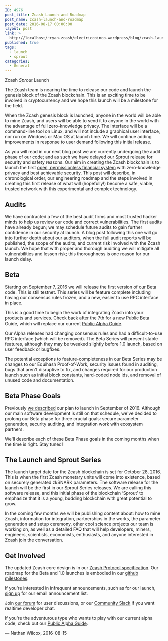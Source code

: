 ```yaml
---
ID: 4976
post_title: Zcash Launch and Roadmap
post_name: zcash-launch-and-roadmap
post_date: 2016-08-17 00:00:00
layout: post
link: >
  http://localhost/~ryan.zcash/electriccoinco-wordpress/blog/zcash-launch-and-roadmap/
published: true
tags:
  - launch
  - sprout
categories:
  - General
---
```

<div class="figure align-center">
<p class="caption">Zcash <cite>Sprout</cite> Launch</p>
</div>
<p>The Zcash team is nearing the time to release our code and launch the genesis block of the Zcash blockchain. This is an exciting time to be involved in cryptocurrency and we hope this launch will be a milestone for the field.</p>
<p>When the Zcash genesis block is launched, anyone in the world will be able to mine Zcash, and users will be able to send it to anyone in the world with the advantage of full zero-knowledge privacy. The interface will be a command-line tool on Linux, and will not include a graphical user interface, nor run on Windows or Mac OS at launch time. We will continue adding improvements in response to user demand following this initial release.</p>
<p>As you will read in our next blog post we are currently undergoing the audit phase of our code; and as such we have delayed our Sprout release for security and safety reasons. Our aim in creating the Zcash blockchain is to launch the first <a class="reference external" href="/blog/helloworld/">open, permissionless financial system</a> with zero-knowledge privacy and best achievable security. This post will describe, in chronological order, our engineering roadmap and the steps involved in creating this first release of what will (hopefully!) become a safe, viable, trusted network with this experimental and complex technology.</p>
<div id="audits" class="section">
<h2>Audits</h2>
<p>We have contracted a few of the best audit firms and most trusted hacker minds to help us review our code and correct vulnerabilities. The first audits have already begun; we may schedule future audits to gain further confidence in our security at launch. A blog post following this one will go into further depth about our auditors, when the full audit reports will be published, the scope of the audits, and current risk involved with the Zcash launch. We hope that with proper and thorough auditing we will mitigate all vulnerabilities and lessen risk; this thoroughness is one reason for our launch delay.</p>
</div>
<div id="beta" class="section">
<h2>Beta</h2>
<p>Starting on September 7, 2016 we will release the first version of our Beta code. This is still testnet. This series will be feature complete including having our consensus rules frozen, and a new, easier to use RPC interface in place.</p>
<p>This is a good time to begin the work of integrating Zcash into your products and services. Check back after the 7th for a new Public Beta Guide, which will replace our current <a class="reference external" href="https://github.com/zcash/zcash/wiki/Public-Alpha-Guide">Public Alpha Guide</a>.</p>
<p>Our Alpha releases had changing consensus rules and had a difficult-to-use RPC interface (which will be removed). The Beta Series will present stable features, although they may be tweaked slightly before 1.0 launch, based on user feedback or bugfixes.</p>
<p>The potential exceptions to feature-completeness in our Beta Series may be changes to our Equihash Proof-of-Work, security issues found in auditing, bugs that aren't disruptive to fix, and changes required for our production launch such as initial block constants, hard-coded node ids, and removal of unused code and documentation.</p>
</div>
<div id="beta-phase-goals" class="section">
<h2>Beta Phase Goals</h2>
<p>Previously <a class="reference external" href="/blog/sprout-roadmap/">we described</a> our plan to launch in September of 2016. Although our main software development is still on that schedule, we've decided to prolong our Beta phase for three crucial goals: secure parameter generation, security auditing, and integration work with ecosystem partners.</p>
<p>We'll describe each of these Beta Phase goals in the coming months when the time is right. Stay tuned!</p>
</div>
<div id="the-launch-and-sprout-series" class="section">
<h2>The Launch and Sprout Series</h2>
<p>The launch target date for the Zcash blockchain is set for October 28, 2016. This is when the first Zcash monetary units will come into existence, based on securely generated zkSNARK parameters. The software release for the launch will be the first in our Sprout Series releases. We are calling this software release, and this initial phase of the blockchain ‘Sprout’ to emphasize that it is a young, budding blockchain with great potential to grow.</p>
<p>In the coming few months we will be publishing content about: how to mine Zcash, information for integration, partnerships in the works, the parameter generation and setup ceremony, other cool science projects our team is working on, as well as a detailed FAQ that will help developers, miners, engineers, scientists, economists, enthusiasts, and anyone interested in Zcash join the conversation.</p>
</div>
<div id="get-involved" class="section">
<h2>Get Involved</h2>
<p>The updated Zcash core design is in our <a class="reference external" href="https://github.com/zcash/zips/blob/master/protocol/protocol.pdf">Zcash Protocol specification</a>. Our roadmap for the Beta and 1.0 launches is embodied in our <a class="reference external" href="https://github.com/zcash/zcash/milestones/">github milestones</a>.</p>
<p>If you're interested in infrequent announcements, such as for our launch, <a class="reference external" href="https://z.cash/#launch-notification">sign up</a> for our email announcement list.</p>
<p>Join <a class="reference external" href="https://forum.z.cash/">our forum</a> for user discussions, or our <a class="reference external" href="https://inviteme.z.cash/">Community Slack</a> if you want realtime developer chat.</p>
<p>If you're the adventurous type who wants to play with our current alpha code, check out our <a class="reference external" href="https://github.com/zcash/zcash/wiki/Public-Alpha-Guide">Public Alpha Guide</a>.</p>
<p>— Nathan Wilcox, 2016-08-15</p>
</div>
